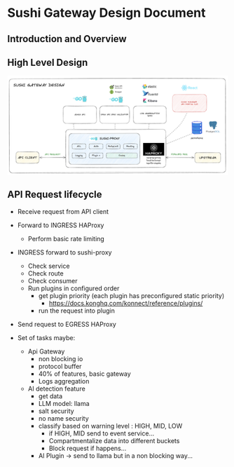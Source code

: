 # Sushi Gateway Design Document

## Introduction and Overview

## High Level Design

![High Level Design](./images/design.png)

## API Request lifecycle

- Receive request from API client
- Forward to INGRESS HAProxy
  - Perform basic rate limiting
- INGRESS forward to sushi-proxy
  - Check service
  - Check route
  - Check consumer
  - Run plugins in configured order
    - get plugin priority (each plugin has preconfigured static priority)
      - https://docs.konghq.com/konnect/reference/plugins/
    - run the request into plugin
- Send request to EGRESS HAProxy

- Set of tasks maybe:
  - Api Gateway
    - non blocking io
    - protocol buffer
    - 40% of features, basic gateway
    - Logs aggregation
  - AI detection feature
    - get data
    - LLM model: llama
    - salt security
    - no name security
    - classify based on warning level : HIGH, MID, LOW
      - if HIGH, MID send to event service...
      - Compartmentalize data into different buckets
      - Block request if happens...
    - AI Plugin -> send to llama but in a non blocking way...

  